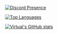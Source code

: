 [![Discord Presence](https://lanyard.cnrad.dev/api/491168478288674816)](https://discord.com/users/756153571346481183)

[![Top Languages](https://github-readme-stats.vercel.app/api/top-langs/?username=tomer1000&layout=compact&langs_count=10&theme=tokyonight)](https://discord.com/users/756153571346481183)

[![Virtual's GitHub stats](https://github-readme-stats.vercel.app/api?username=Nissanxz&show_icons=true&theme=tokyonight)](https://discord.com/users/491168478288674816)
